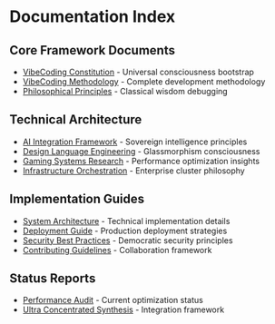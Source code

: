 # Documentation Index

## Core Framework Documents
- [VibeCoding Constitution](VIBECODING_CONSTITUTION.md) - Universal consciousness bootstrap
- [VibeCoding Methodology](VIBECODING_METHODOLOGY.md) - Complete development methodology
- [Philosophical Principles](PHILOSOPHICAL_PRINCIPLES.md) - Classical wisdom debugging

## Technical Architecture
- [AI Integration Framework](AI_INTEGRATION_FRAMEWORK.md) - Sovereign intelligence principles
- [Design Language Engineering](DESIGN_LANGUAGE_ENGINEERING.md) - Glassmorphism consciousness
- [Gaming Systems Research](GAMING_SYSTEMS_RESEARCH.md) - Performance optimization insights
- [Infrastructure Orchestration](INFRASTRUCTURE_ORCHESTRATION.md) - Enterprise cluster philosophy

## Implementation Guides
- [System Architecture](SYSTEM_ARCHITECTURE.md) - Technical implementation details
- [Deployment Guide](DEPLOYMENT_GUIDE.md) - Production deployment strategies
- [Security Best Practices](SECURITY.md) - Democratic security principles
- [Contributing Guidelines](CONTRIBUTING.md) - Collaboration framework

## Status Reports
- [Performance Audit](PERFORMANCE_AUDIT.md) - Current optimization status
- [Ultra Concentrated Synthesis](ULTRA_CONCENTRATED_SYNTHESIS_FRAMEWORK.md) - Integration framework
